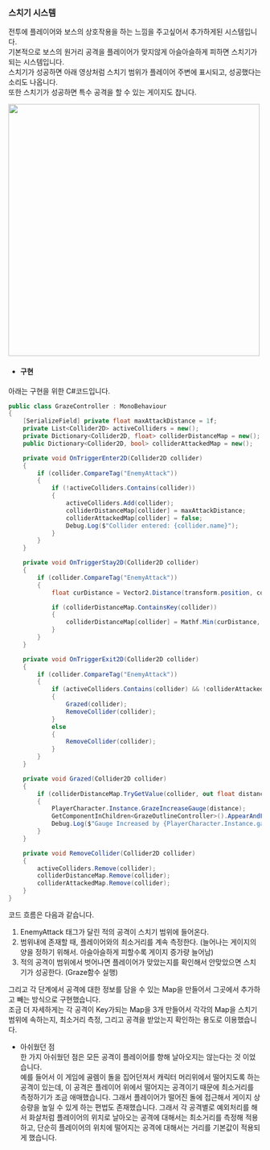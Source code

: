 ### 스치기 시스템    
전투에 플레이어와 보스의 상호작용을 하는 느낌을 주고싶어서 추가하게된 시스템입니다.    
기본적으로 보스의 원거리 공격을 플레이어가 맞지않게 아슬아슬하게 피하면 스치기가 되는 시스템입니다.    
스치기가 성공하면 아래 영상처럼 스치기 범위가 플레이어 주변에 표시되고, 성공했다는 소리도 나옵니다.    
또한 스치기가 성공하면 특수 공격을 할 수 있는 게이지도 찹니다.    

<img src="https://github.com/user-attachments/assets/b990f4e4-a3de-4e27-b3eb-34bba0dc499c" width="500">    

 - #### 구현
아래는 구현을 위한 C#코드입니다.
```csharp
public class GrazeController : MonoBehaviour
{
    [SerializeField] private float maxAttackDistance = 1f;
    private List<Collider2D> activeColliders = new();
    private Dictionary<Collider2D, float> colliderDistanceMap = new();
    public Dictionary<Collider2D, bool> colliderAttackedMap = new();

    private void OnTriggerEnter2D(Collider2D collider)
    {
        if (collider.CompareTag("EnemyAttack"))
        {
            if (!activeColliders.Contains(collider))
            {
                activeColliders.Add(collider);
                colliderDistanceMap[collider] = maxAttackDistance;
                colliderAttackedMap[collider] = false;
                Debug.Log($"Collider entered: {collider.name}");
            }
        }
    }

    private void OnTriggerStay2D(Collider2D collider)
    {
        if (collider.CompareTag("EnemyAttack"))
        {
            float curDistance = Vector2.Distance(transform.position, collider.transform.position);

            if (colliderDistanceMap.ContainsKey(collider))
            {
                colliderDistanceMap[collider] = Mathf.Min(curDistance, colliderDistanceMap[collider]);
            }
        }
    }

    private void OnTriggerExit2D(Collider2D collider)
    {
        if (collider.CompareTag("EnemyAttack"))
        {
            if (activeColliders.Contains(collider) && !colliderAttackedMap[collider])
            {
                Grazed(collider);
                RemoveCollider(collider);
            }
            else
            {
                RemoveCollider(collider);
            }
        }
    }

    private void Grazed(Collider2D collider)
    {
        if (colliderDistanceMap.TryGetValue(collider, out float distance))
        {
            PlayerCharacter.Instance.GrazeIncreaseGauge(distance);
            GetComponentInChildren<GrazeOutlineController>().AppearAndFadeOut();
            Debug.Log($"Gauge Increased by {PlayerCharacter.Instance.gaugeIncreaseValue / distance} with ratio {distance}");
        }
    }

    private void RemoveCollider(Collider2D collider)
    {
        activeColliders.Remove(collider);
        colliderDistanceMap.Remove(collider);
        colliderAttackedMap.Remove(collider);
    }
}
```

코드 흐름은 다음과 같습니다.    
1. EnemyAttack 태그가 달린 적의 공격이 스치기 범위에 들어온다.
2. 범위내에 존재할 때, 플레이어와의 최소거리를 계속 측정한다. (늘어나는 게이지의 양을 정하기 위해서. 아슬아슬하게 피할수록 게이지 증가량 늘어남)
3. 적의 공격이 범위에서 벗어나면 플레이어가 맞았는지를 확인해서 안맞았으면 스치기가 성공한다. (Graze함수 실행)

그리고 각 단계에서 공격에 대한 정보를 담을 수 있는 Map을 만들어서 그곳에서 추가하고 빼는 방식으로 구현했습니다.    
조금 더 자세하게는 각 공격이 Key가되는 Map을 3개 만들어서 각각의 Map을 스치기 범위에 속하는지, 최소거리 측정, 그리고 공격을 받았는지 확인하는 용도로 이용했습니다.    

- 아쉬웠던 점    
한 가지 아쉬웠던 점은 모든 공격이 플레이어를 향해 날아오지는 않는다는 것 이었습니다.    
예를 들어서 이 게임에 골렘이 돌을 집어던져서 캐릭터 머리위에서 떨어지도록 하는 공격이 있는데, 이 공격은 플레이어 위에서 떨어지는 공격이기 때문에 최소거리를 측정하기가 조금 애매했습니다.
그래서 플레이어가 떨어진 돌에 접근해서 게이지 상승량을 높일 수 있게 하는 편법도 존재했습니다.
그래서 각 공격별로 예외처리를 해서 화살처럼 플레이어의 위치로 날아오는 공격에 대해서는 최소거리를 측정해 적용하고, 단순히 플레이어의 위치에 떨어지는 공격에 대해서는 거리를 기본값이 적용되게 했습니다.



